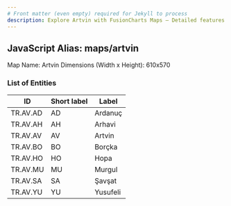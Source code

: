 ```yaml
---
# Front matter (even empty) required for Jekyll to process
description: Explore Artvin with FusionCharts Maps – Detailed features for seamless integration. Try now & enhance your data visualization today! 
---
```


## JavaScript Alias: maps/artvin

Map Name: Artvin
Dimensions (Width x Height): 610x570

### List of Entities

| ID       | Short label | Label    |
| -------- | ----------- | -------- |
| TR.AV.AD | AD          | Ardanuç  |
| TR.AV.AH | AH          | Arhavi   |
| TR.AV.AV | AV          | Artvin   |
| TR.AV.BO | BO          | Borçka   |
| TR.AV.HO | HO          | Hopa     |
| TR.AV.MU | MU          | Murgul   |
| TR.AV.SA | SA          | Şavşat   |
| TR.AV.YU | YU          | Yusufeli |
